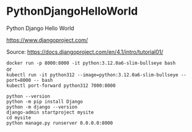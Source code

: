 # PythonDjangoHelloWorld
Python Django Hello World  

https://www.djangoproject.com/  

Source: https://docs.djangoproject.com/en/4.1/intro/tutorial01/  

`docker run -p 8000:8000 -it python:3.12.0a6-slim-bullseye bash`  
or  
`kubectl run -it python312 --image=python:3.12.0a6-slim-bullseye --port=8000 -- bash`  
`kubectl port-forward python312 7000:8000`

```console
python --version
python -m pip install Django
python -m django --version
django-admin startproject mysite
cd mysite
python manage.py runserver 0.0.0.0:8000
```
